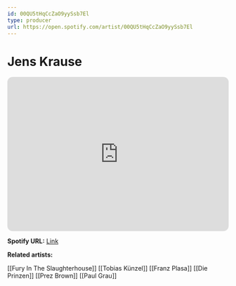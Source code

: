 ```yaml
---
id: 00QU5tHqCcZaO9yySsb7El
type: producer
url: https://open.spotify.com/artist/00QU5tHqCcZaO9yySsb7El
---
```

# Jens Krause

<iframe style="border-radius:12px" src="https://open.spotify.com/embed/artist/00QU5tHqCcZaO9yySsb7El" width="100%" height="352" frameBorder="0" allowfullscreen="" allow="autoplay; clipboard-write; encrypted-media; fullscreen; picture-in-picture" loading="lazy"></iframe>

**Spotify URL:** [Link](https://open.spotify.com/artist/00QU5tHqCcZaO9yySsb7El)

**Related artists:**

[[Fury In The Slaughterhouse]]
[[Tobias Künzel]]
[[Franz Plasa]]
[[Die Prinzen]]
[[Prez Brown]]
[[Paul Grau]]
